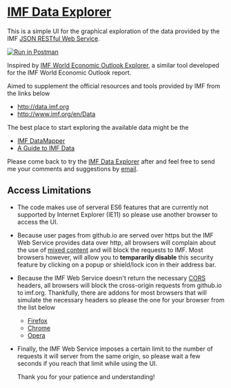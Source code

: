 # [IMF Data Explorer](https://ikounakis.github.io/imf-data-explorer/)
This is a simple UI for the graphical exploration of the data provided by the IMF [JSON RESTful Web Service](http://datahelp.imf.org/knowledgebase/articles/667681-using-json-restful-web-service).

[![Run in Postman](https://run.pstmn.io/button.svg)](https://app.getpostman.com/run-collection/77cac01c477ca812fba2)

Inspired by [IMF World Economic Outlook Explorer](https://github.com/raskoleinonen/raskoleinonen.github.io), a similar tool developed for the IMF World Economic Outlook report.

Aimed to supplement the official resources and tools provided by IMF from the links below
* http://data.imf.org
* http://www.imf.org/en/Data

The best place to start exploring the available data might be the
* [IMF DataMapper](http://www.imf.org/external/datamapper/datasets)
* [A Guide to IMF Data](http://www.imf.org/external/np/ds/matrix.htm)

Please come back to try the [IMF Data Explorer](https://ikounakis.github.io/imf-data-explorer/) after and feel free to send me your comments and suggestions by [email](mailto:johnrhogr@gmail.com).

## Access Limitations

* The code makes use of serveral ES6 features that are currently not supported by Internet Explorer (IE11) so please use another browser to access the UI.

* Because user pages from github.io are served over https but the IMF Web Service provides data over http, all browsers will complain about the use of [mixed content](https://developer.mozilla.org/en-US/docs/Web/Security/Mixed_content) and will block the requests to IMF.
Most browsers however, will allow you to **tempararily disable** this security feature by clicking on a popup or shield/lock icon in their address bar.

* Because the IMF Web Service doesn't return the necessary [CORS](https://developer.mozilla.org/en-US/docs/Web/HTTP/CORS) headers, all browsers will block the cross-origin requests from github.io to imf.org. Thankfully, there are addons for most browsers that will simulate the necessary headers so please the one for your browser from the list below

  * [Firefox](https://addons.mozilla.org/en-US/firefox/addon/cors-everywhere/)
  * [Chrome](https://chrome.google.com/webstore/detail/cors-toggle/jioikioepegflmdnbocfhgmpmopmjkim?hl=en)
  * [Opera](https://addons.opera.com/en/extensions/details/cors-toggle/?display=en)

* Finally, the IMF Web Service imposes a certain limit to the number of requests it will server from the same origin, so please wait a few seconds if you reach that limit while using the UI.

  Thank you for your patience and understanding!